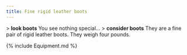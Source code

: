 ```yaml
---
title: Fine rigid leather boots
---
```


\> **look boots**
You see nothing special...
\> **consider boots**
They are a fine pair of rigid leather boots.
They weigh four pounds.

{% include Equipment.md %}